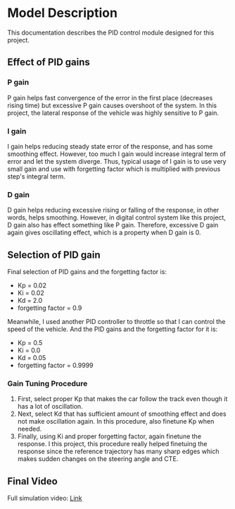 # Model Description

This documentation describes the PID control module designed for this project.

## Effect of PID gains

### P gain

P gain helps fast convergence of the error in the first place (decreases rising time) but excessive P gain causes overshoot of the system.
In this project, the lateral response of the vehicle was highly sensitive to P gain.

### I gain

I gain helps reducing steady state error of the response, and has some smoothing effect.
However, too much I gain would increase integral term of error and let the system diverge.
Thus, typical usage of I gain is to use very small gain and use with forgetting factor which is multiplied with previous step's integral term.

### D gain

D gain helps reducing excessive rising or falling of the response, in other words, helps smoothing.
However, in digital control system like this project, D gain also has effect something like P gain.
Therefore, excessive D gain again gives oscillating effect, which is a property when D gain is 0.

## Selection of PID gain

Final selection of PID gains and the forgetting factor is:

* Kp = 0.02
* Ki = 0.02
* Kd = 2.0
* forgetting factor = 0.9

Meanwhile, I used another PID controller to throttle so that I can control the speed of the vehicle. And the PID gains and the forgetting factor for it is:

* Kp = 0.5
* Ki = 0.0
* Kd = 0.05
* forgetting factor = 0.9999

### Gain Tuning Procedure

1. First, select proper Kp that makes the car follow the track even though it has a lot of oscillation.
2. Next, select Kd that has sufficient amount of smoothing effect and does not make oscillation again. In this procedure, also finetune Kp when needed.
3. Finally, using Ki and proper forgetting factor, again finetune the response. I this project, this procedure really helped finetuing the response since the reference trajectory has many sharp edges which makes sudden changes on the steering angle and CTE.

## Final Video

Full simulation video: [Link](./finalvideo.mp4)